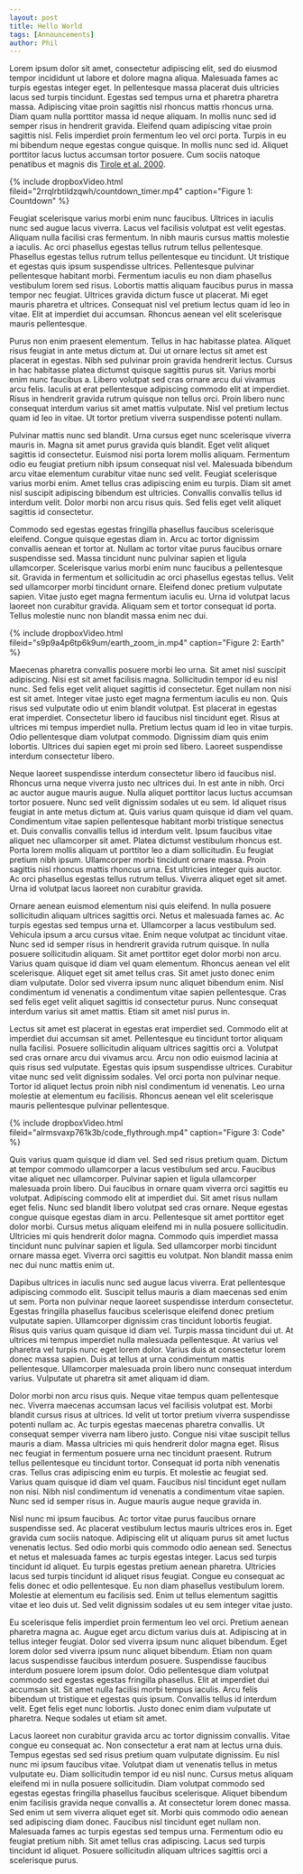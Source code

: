 ```yaml
---
layout: post
title: Hello World
tags: [Announcements]
author: Phil
---
```



Lorem ipsum dolor sit amet, consectetur adipiscing elit, sed do eiusmod tempor incididunt ut labore et dolore magna aliqua. Malesuada fames ac turpis egestas integer eget. In pellentesque massa placerat duis ultricies lacus sed turpis tincidunt. Egestas sed tempus urna et pharetra pharetra massa. Adipiscing vitae proin sagittis nisl rhoncus mattis rhoncus urna. Diam quam nulla porttitor massa id neque aliquam. In mollis nunc sed id semper risus in hendrerit gravida. Eleifend quam adipiscing vitae proin sagittis nisl. Felis imperdiet proin fermentum leo vel orci porta. Turpis in eu mi bibendum neque egestas congue quisque. In mollis nunc sed id. Aliquet porttitor lacus luctus accumsan tortor posuere. Cum sociis natoque penatibus et magnis dis [Tirole et al. 2000].

<!-- VIDEO -->
{% include dropboxVideo.html 
  fileid="2rrqlrbtildzqwh/countdown_timer.mp4"
  caption="Figure 1: Countdown" 
%}
<script>
test1 = new DropboxVideo(fileid="2rrqlrbtildzqwh/countdown_timer.mp4",
start=0, width=600, pos="center");
video_players.video_players.push(test1);
</script>

Feugiat scelerisque varius morbi enim nunc faucibus. Ultrices in iaculis nunc sed augue lacus viverra. Lacus vel facilisis volutpat est velit egestas. Aliquam nulla facilisi cras fermentum. In nibh mauris cursus mattis molestie a iaculis. Ac orci phasellus egestas tellus rutrum tellus pellentesque. Phasellus egestas tellus rutrum tellus pellentesque eu tincidunt. Ut tristique et egestas quis ipsum suspendisse ultrices. Pellentesque pulvinar pellentesque habitant morbi. Fermentum iaculis eu non diam phasellus vestibulum lorem sed risus. Lobortis mattis aliquam faucibus purus in massa tempor nec feugiat. Ultrices gravida dictum fusce ut placerat. Mi eget mauris pharetra et ultrices. Consequat nisl vel pretium lectus quam id leo in vitae. Elit at imperdiet dui accumsan. Rhoncus aenean vel elit scelerisque mauris pellentesque.

Purus non enim praesent elementum. Tellus in hac habitasse platea. Aliquet risus feugiat in ante metus dictum at. Dui ut ornare lectus sit amet est placerat in egestas. Nibh sed pulvinar proin gravida hendrerit lectus. Cursus in hac habitasse platea dictumst quisque sagittis purus sit. Varius morbi enim nunc faucibus a. Libero volutpat sed cras ornare arcu dui vivamus arcu felis. Iaculis at erat pellentesque adipiscing commodo elit at imperdiet. Risus in hendrerit gravida rutrum quisque non tellus orci. Proin libero nunc consequat interdum varius sit amet mattis vulputate. Nisl vel pretium lectus quam id leo in vitae. Ut tortor pretium viverra suspendisse potenti nullam.

Pulvinar mattis nunc sed blandit. Urna cursus eget nunc scelerisque viverra mauris in. Magna sit amet purus gravida quis blandit. Eget velit aliquet sagittis id consectetur. Euismod nisi porta lorem mollis aliquam. Fermentum odio eu feugiat pretium nibh ipsum consequat nisl vel. Malesuada bibendum arcu vitae elementum curabitur vitae nunc sed velit. Feugiat scelerisque varius morbi enim. Amet tellus cras adipiscing enim eu turpis. Diam sit amet nisl suscipit adipiscing bibendum est ultricies. Convallis convallis tellus id interdum velit. Dolor morbi non arcu risus quis. Sed felis eget velit aliquet sagittis id consectetur.

Commodo sed egestas egestas fringilla phasellus faucibus scelerisque eleifend. Congue quisque egestas diam in. Arcu ac tortor dignissim convallis aenean et tortor at. Nullam ac tortor vitae purus faucibus ornare suspendisse sed. Massa tincidunt nunc pulvinar sapien et ligula ullamcorper. Scelerisque varius morbi enim nunc faucibus a pellentesque sit. Gravida in fermentum et sollicitudin ac orci phasellus egestas tellus. Velit sed ullamcorper morbi tincidunt ornare. Eleifend donec pretium vulputate sapien. Vitae justo eget magna fermentum iaculis eu. Urna id volutpat lacus laoreet non curabitur gravida. Aliquam sem et tortor consequat id porta. Tellus molestie nunc non blandit massa enim nec dui.

{% include dropboxVideo.html 
  fileid="s9p9a4p6tp6k9um/earth_zoom_in.mp4"
  caption="Figure 2: Earth" 
%}

<script>
test = new DropboxVideo(fileid = "s9p9a4p6tp6k9um/earth_zoom_in.mp4", start=2, width=600, pos="left");
video_players.video_players.push(test);
</script>

Maecenas pharetra convallis posuere morbi leo urna. Sit amet nisl suscipit adipiscing. Nisi est sit amet facilisis magna. Sollicitudin tempor id eu nisl nunc. Sed felis eget velit aliquet sagittis id consectetur. Eget nullam non nisi est sit amet. Integer vitae justo eget magna fermentum iaculis eu non. Quis risus sed vulputate odio ut enim blandit volutpat. Est placerat in egestas erat imperdiet. Consectetur libero id faucibus nisl tincidunt eget. Risus at ultrices mi tempus imperdiet nulla. Pretium lectus quam id leo in vitae turpis. Odio pellentesque diam volutpat commodo. Dignissim diam quis enim lobortis. Ultrices dui sapien eget mi proin sed libero. Laoreet suspendisse interdum consectetur libero.

Neque laoreet suspendisse interdum consectetur libero id faucibus nisl. Rhoncus urna neque viverra justo nec ultrices dui. In est ante in nibh. Orci ac auctor augue mauris augue. Nulla aliquet porttitor lacus luctus accumsan tortor posuere. Nunc sed velit dignissim sodales ut eu sem. Id aliquet risus feugiat in ante metus dictum at. Quis varius quam quisque id diam vel quam. Condimentum vitae sapien pellentesque habitant morbi tristique senectus et. Duis convallis convallis tellus id interdum velit. Ipsum faucibus vitae aliquet nec ullamcorper sit amet. Platea dictumst vestibulum rhoncus est. Porta lorem mollis aliquam ut porttitor leo a diam sollicitudin. Eu feugiat pretium nibh ipsum. Ullamcorper morbi tincidunt ornare massa. Proin sagittis nisl rhoncus mattis rhoncus urna. Est ultricies integer quis auctor. Ac orci phasellus egestas tellus rutrum tellus. Viverra aliquet eget sit amet. Urna id volutpat lacus laoreet non curabitur gravida.

Ornare aenean euismod elementum nisi quis eleifend. In nulla posuere sollicitudin aliquam ultrices sagittis orci. Netus et malesuada fames ac. Ac turpis egestas sed tempus urna et. Ullamcorper a lacus vestibulum sed. Vehicula ipsum a arcu cursus vitae. Enim neque volutpat ac tincidunt vitae. Nunc sed id semper risus in hendrerit gravida rutrum quisque. In nulla posuere sollicitudin aliquam. Sit amet porttitor eget dolor morbi non arcu. Varius quam quisque id diam vel quam elementum. Rhoncus aenean vel elit scelerisque. Aliquet eget sit amet tellus cras. Sit amet justo donec enim diam vulputate. Dolor sed viverra ipsum nunc aliquet bibendum enim. Nisl condimentum id venenatis a condimentum vitae sapien pellentesque. Cras sed felis eget velit aliquet sagittis id consectetur purus. Nunc consequat interdum varius sit amet mattis. Etiam sit amet nisl purus in.

Lectus sit amet est placerat in egestas erat imperdiet sed. Commodo elit at imperdiet dui accumsan sit amet. Pellentesque eu tincidunt tortor aliquam nulla facilisi. Posuere sollicitudin aliquam ultrices sagittis orci a. Volutpat sed cras ornare arcu dui vivamus arcu. Arcu non odio euismod lacinia at quis risus sed vulputate. Egestas quis ipsum suspendisse ultrices. Curabitur vitae nunc sed velit dignissim sodales. Vel orci porta non pulvinar neque. Tortor id aliquet lectus proin nibh nisl condimentum id venenatis. Leo urna molestie at elementum eu facilisis. Rhoncus aenean vel elit scelerisque mauris pellentesque pulvinar pellentesque.


{% include dropboxVideo.html 
  fileid="alrmsvaxp761k3b/code_flythrough.mp4"
  caption="Figure 3: Code" 
%}

<script>
test2 = new DropboxVideo(fileid = "alrmsvaxp761k3b/code_flythrough.mp4", start=7, width=600, pos="right");
video_players.video_players.push(test2);
</script>

Quis varius quam quisque id diam vel. Sed sed risus pretium quam. Dictum at tempor commodo ullamcorper a lacus vestibulum sed arcu. Faucibus vitae aliquet nec ullamcorper. Pulvinar sapien et ligula ullamcorper malesuada proin libero. Dui faucibus in ornare quam viverra orci sagittis eu volutpat. Adipiscing commodo elit at imperdiet dui. Sit amet risus nullam eget felis. Nunc sed blandit libero volutpat sed cras ornare. Neque egestas congue quisque egestas diam in arcu. Pellentesque sit amet porttitor eget dolor morbi. Cursus metus aliquam eleifend mi in nulla posuere sollicitudin. Ultricies mi quis hendrerit dolor magna. Commodo quis imperdiet massa tincidunt nunc pulvinar sapien et ligula. Sed ullamcorper morbi tincidunt ornare massa eget. Viverra orci sagittis eu volutpat. Non blandit massa enim nec dui nunc mattis enim ut.

Dapibus ultrices in iaculis nunc sed augue lacus viverra. Erat pellentesque adipiscing commodo elit. Suscipit tellus mauris a diam maecenas sed enim ut sem. Porta non pulvinar neque laoreet suspendisse interdum consectetur. Egestas fringilla phasellus faucibus scelerisque eleifend donec pretium vulputate sapien. Ullamcorper dignissim cras tincidunt lobortis feugiat. Risus quis varius quam quisque id diam vel. Turpis massa tincidunt dui ut. At ultrices mi tempus imperdiet nulla malesuada pellentesque. At varius vel pharetra vel turpis nunc eget lorem dolor. Varius duis at consectetur lorem donec massa sapien. Duis at tellus at urna condimentum mattis pellentesque. Ullamcorper malesuada proin libero nunc consequat interdum varius. Vulputate ut pharetra sit amet aliquam id diam.

Dolor morbi non arcu risus quis. Neque vitae tempus quam pellentesque nec. Viverra maecenas accumsan lacus vel facilisis volutpat est. Morbi blandit cursus risus at ultrices. Id velit ut tortor pretium viverra suspendisse potenti nullam ac. Ac turpis egestas maecenas pharetra convallis. Ut consequat semper viverra nam libero justo. Congue nisi vitae suscipit tellus mauris a diam. Massa ultricies mi quis hendrerit dolor magna eget. Risus nec feugiat in fermentum posuere urna nec tincidunt praesent. Rutrum tellus pellentesque eu tincidunt tortor. Consequat id porta nibh venenatis cras. Tellus cras adipiscing enim eu turpis. Et molestie ac feugiat sed. Varius quam quisque id diam vel quam. Faucibus nisl tincidunt eget nullam non nisi. Nibh nisl condimentum id venenatis a condimentum vitae sapien. Nunc sed id semper risus in. Augue mauris augue neque gravida in.

Nisl nunc mi ipsum faucibus. Ac tortor vitae purus faucibus ornare suspendisse sed. Ac placerat vestibulum lectus mauris ultrices eros in. Eget gravida cum sociis natoque. Adipiscing elit ut aliquam purus sit amet luctus venenatis lectus. Sed odio morbi quis commodo odio aenean sed. Senectus et netus et malesuada fames ac turpis egestas integer. Lacus sed turpis tincidunt id aliquet. Eu turpis egestas pretium aenean pharetra. Ultricies lacus sed turpis tincidunt id aliquet risus feugiat. Congue eu consequat ac felis donec et odio pellentesque. Eu non diam phasellus vestibulum lorem. Molestie at elementum eu facilisis sed. Enim ut tellus elementum sagittis vitae et leo duis ut. Sed velit dignissim sodales ut eu sem integer vitae justo.

Eu scelerisque felis imperdiet proin fermentum leo vel orci. Pretium aenean pharetra magna ac. Augue eget arcu dictum varius duis at. Adipiscing at in tellus integer feugiat. Dolor sed viverra ipsum nunc aliquet bibendum. Eget lorem dolor sed viverra ipsum nunc aliquet bibendum. Etiam non quam lacus suspendisse faucibus interdum posuere. Suspendisse faucibus interdum posuere lorem ipsum dolor. Odio pellentesque diam volutpat commodo sed egestas egestas fringilla phasellus. Elit at imperdiet dui accumsan sit. Sit amet nulla facilisi morbi tempus iaculis. Arcu felis bibendum ut tristique et egestas quis ipsum. Convallis tellus id interdum velit. Eget felis eget nunc lobortis. Justo donec enim diam vulputate ut pharetra. Neque sodales ut etiam sit amet.

Lacus laoreet non curabitur gravida arcu ac tortor dignissim convallis. Vitae congue eu consequat ac. Non consectetur a erat nam at lectus urna duis. Tempus egestas sed sed risus pretium quam vulputate dignissim. Eu nisl nunc mi ipsum faucibus vitae. Volutpat diam ut venenatis tellus in metus vulputate eu. Diam sollicitudin tempor id eu nisl nunc. Cursus metus aliquam eleifend mi in nulla posuere sollicitudin. Diam volutpat commodo sed egestas egestas fringilla phasellus faucibus scelerisque. Aliquet bibendum enim facilisis gravida neque convallis a. At consectetur lorem donec massa. Sed enim ut sem viverra aliquet eget sit. Morbi quis commodo odio aenean sed adipiscing diam donec. Faucibus nisl tincidunt eget nullam non. Malesuada fames ac turpis egestas sed tempus urna. Fermentum odio eu feugiat pretium nibh. Sit amet tellus cras adipiscing. Lacus sed turpis tincidunt id aliquet. Posuere sollicitudin aliquam ultrices sagittis orci a scelerisque purus.

<!-- Link References -->

[Tirole et al. 2000]: https://doi.org/10.2139/ssrn.224008 " Tirole, J., & Lerner, J. (2000). The Simple Economics of Open Source. Ssrn, L(2). "